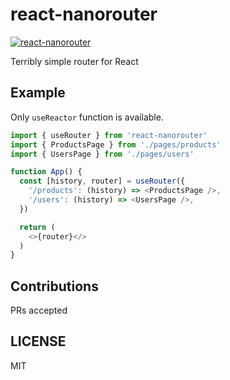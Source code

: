 # react-nanorouter
[![react-nanorouter](https://circleci.com/gh/IzumiSy/react-nanorouter.svg?style=svg)](https://app.circleci.com/pipelines/github/IzumiSy/react-nanorouter)

Terribly simple router for React

## Example
Only `useReactor` function is available.
```javascript
import { useRouter } from 'react-nanorouter'
import { ProductsPage } from './pages/products'
import { UsersPage } from './pages/users'

function App() {
  const [history, router] = useRouter({
    '/products': (history) => <ProductsPage />,
    '/users': (history) => <UsersPage />,
  })

  return (
    <>{router}</>
  )
}
```

## Contributions
PRs accepted

## LICENSE
MIT
